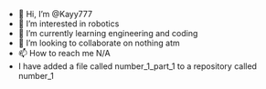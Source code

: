 - 👋 Hi, I’m @Kayy777
- 👀 I’m interested in robotics
- 🌱 I’m currently learning engineering and coding
- 💞️ I’m looking to collaborate on nothing atm
- 📫 How to reach me N/A
- I have added a file called number_1_part_1 to a repository called number_1
<!---
Kayy777/Kayy777 is a ✨ special ✨ repository because its `README.md` (this file) appears on your GitHub profile.
You can click the Preview link to take a look at your changes.
--->
